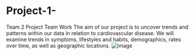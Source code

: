 # Project-1-
Team 2 Project Team Work
The aim of our project is to uncover trends and patterns within our data in relation to cardiovascular disease. We will examine trends in symptoms, lifestyles and habits, demographics, rates over time, as well as geographic locations. ![image](https://github.com/ajones1010/Project-1-/assets/164572380/3456fa65-8cf7-4e04-933a-5ff08cc8998e)
